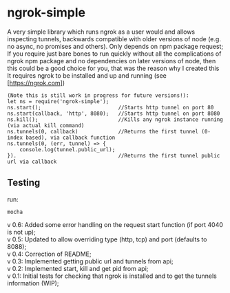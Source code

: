 # ngrok-simple
A very simple library which runs ngrok as a user would and allows inspecting tunnels, backwards compatible with older versions of node (e.g. no async, no promises and others). Only depends on npm package request;  
If you require just bare bones to run quickly without all the complications of ngrok npm package and no dependencies on later versions of node, then this could be a good choice for you, that was the reason why I created this
It requires ngrok to be installed and up and running (see [https://ngrok.com])   

````
(Note this is still work in progress for future versions!):
let ns = require('ngrok-simple');
ns.start(); 	                    //Starts http tunnel on port 80
ns.start(callback, 'http', 8080);	//Starts http tunnel on port 8080
ns.kill();		                    //Kills any ngrok instance running (via actual kill command)
ns.tunnels(0, callback)	            //Returns the first tunnel (0-index based), via callback function
ns.tunnels(0, (err, tunnel) => {
	console.log(tunnel.public_url);
}).	                                //Returns the first tunnel public url via callback
````

## Testing
run:
````
mocha
````

v 0.6: Added some error handling on the request start function (if port 4040 is not up);  
v 0.5: Updated to allow overriding type (http, tcp) and port (defaults to 8088);  
v 0.4: Correction of README;  
v 0.3: Implemented getting public url and tunnels from api;  
v 0.2: Implemented start, kill and get pid from api;  
v 0.1: Initial tests for checking that ngrok is installed and to get the tunnels information (WIP);  
